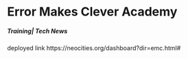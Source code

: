 <Doctype html>
<head>
<title>EMC</title>
</head>
<body>
 <h1>Error Makes Clever Academy</h1>
 <h5> Training| Tech News</h5>
 deployed link https://neocities.org/dashboard?dir=emc.html#
